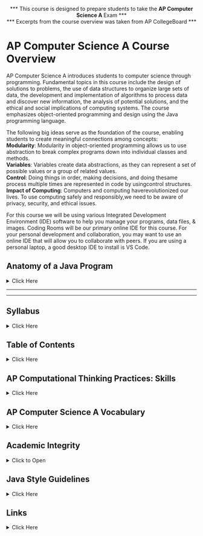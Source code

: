 <p align="center">*** This course is designed to prepare students to take the <b>AP Computer Science A </b>Exam *** </br>
*** Excerpts from the course overview was taken from AP CollegeBoard ***</p> 

# AP Computer Science A Course Overview 

AP Computer Science A introduces students to computer science through programming. Fundamental topics in this course include the design of solutions to problems, the use of data structures to organize large sets of data, the development and implementation of algorithms to process data and discover new information, the analysis of potential solutions, and the ethical and social implications of computing systems. The course emphasizes object-oriented programming and design using the Java programming language.

The following big ideas serve as the foundation of the course, enabling students to create meaningful connections among concepts:</br>
<b>Modularity</b>: Modularity in object-oriented programming allows us to use abstraction to break complex programs down into individual classes and methods.</br>
<b>Variables</b>: Variables create data abstractions, as they can represent a set of possible values or a group of related values.</br>
<b>Control</b>: Doing things in order, making decisions, and doing thesame process multiple times are represented in code by usingcontrol structures.</br>
<b>Impact of Computing</b>: Computers and computing haverevolutionized our lives. To use computing safely and responsibly,we need to be aware of privacy, security, and ethical issues.</br>

For this course we will be using various Integrated Development Environment (IDE) software to help you manage your programs, data files, & images.  Coding Rooms will be our primary online IDE for this course.  For your personal development and collaboration, you may want to use an online IDE that will allow you to collaborate with peers.  If you are using a personal laptop, a good desktop IDE to install is VS Code. 

## Anatomy of a Java Program
<details><summary>Click Here</summary>
 <p>
  In this section, I will provide the basics of a Java program.  This information will be covered in more detail in Unit 5.  
  
  The topics that will be covered are:
  - Comments
  - Reserved Words
  - Modifiers
  - Statements
  - Blocks
  - Classes
  - Methods
  - The main method
  
  **Comments**
  - One-line comments are denoted with two forward slashes. //
  - Block comments are denoted with a forward slash followed by an asterisk and concludes with an asterisk followed by a forward slash.  It looks like this:  /* your comments here */
  - Comments are ignored during the program execution
  - Include a summary at the beginning of the program to explain what the program does, its features, its supporting data structures, and any unique techniques it uses.
  
  **Reserved Words**
  - Words that have a specific purpose for the compiler
  - These reserved words cannot be used for any other purpose in the program (variable, method, class, etc.)
  - Key words are lower case (Java is a case sensitive language)
  - Examples of key words include:
  
  |      |     |     |     |
  | --- | --- | --- | --- |
  | public | void | boolean | private |
  | class | int | continue | protected |
  | static | double | return | package |
  
  
  **Modifiers**
  - Java uses certain reserved words called modifiers that *specify the properties of the data, methods, and classes and how they can be used.
    - Examples include `public`, `static`, `private`, `final`, `abstract`, and `protected`
  - A `public` datum, method, or claqss can be accessed by other programs.
  - A `private` datum or method cannot be accessed by other programs.
  
  **Statements**
  - A statement is an action or a sequence of actions.
  - The print statement `System.out.println("Hello World!");` in the program is a statement to display the string "Hello World!"
  - Every statement in Java ends with a semicolon(;).
    
  **Blocks**
  - A pair of curly braces {} in a program forms a block that groups contents of a program to be executed.
  
  ```java
  public class Main {
     public static void main(String[] args) {
        System.out.println("Hello World!");
      }
  }
  ```
  
  **Classes**
  - The class is the most important construct in Java!
  - A class is a template or bluepring for objects. To program in Java you must understand classes and be able to write and use them.
  - A program is defined by using one or more classes.

  
  **Method**
  - `System.out.println` is a method.
  - Method is a collection of statements that performs a sequence of oeprations to display a message on the console.
  - It is used by invoking a statement with a string argument.  The string argument is enclosed within parentheses.
    - In this case, the argument is "Hellow World!"  YOu can call the same println method with a different argument to print a different message.
  
  **main() Method**
  - The main method provides the control of program flow.  The Java interpreter executes the application by invoking the main method.
  - The main method looks like this:
  
  ```java
  public static void main(String[] args) {
  
     // Statements;
  }
  ```
  
  
  **Programming Style and Documentation in Java**
  - Appropriate comments and comments style:
    - Include a summary at the beginning of the program to explain what the program does, its key features, its supporting data structures, and any unique techniques it uses.
    - Include your name, class, lecture's name, date, and a brief description of your code at the beginning of the program.
  
  
  **Comment Style**
  - A "block" comment is placed between /* and */ marks:
  - Example:
  
  ```java
  /* Activity 2.5.2 Java Methods
     Author: Your Name
     Date:   5/17/2023
     Notes:  Version 1  */
  ```
  - A single-line comment foes from // to the end of the line:
  ```java
     int x = 0; //variable for user quantity
  ```
  - Javadoc Comments are denoted with a forward slash and two asterisks and ends with one asterisk and a forward slash.  Each line will also have an asterisk.
  
  ```java
  /**
   *     Returns total sales from all vendors:
   *     sets <code>totalSales</code> // Can use HTML tags
   *     to 0.
   *
   *     @return total amount of sales from all vendors
   */
  ```
  
  
  **Naming Conventions**
  - Choose meaningful and descriptive names
  - Variables and method names:
    - User lowercase - if the name consists of several words, concatenate all into one, use lowercase for the first letter of the first word, and capitalize the first letter of each subsequent word in the name.
  - For example, the variables `radius` and `area`, and the method `computeArea`.
  - Class names:
    - Capitalize the first letter of each word in the name.
    - For example, the class name `ComputeArea`.
  - Constants:
    - Capitalize all letters in constants, and use underscores to connect words.
    - For example, the constant `PI` and `MAX_VALUE`.
  
  
  **Proper Indentation and Spacing**
  - Indentation
    - Indent two spaces
  - Spacing
    - Use blank line to separate segments of the code.
  
  
  **Block Styles**
  - Use end-of-line style for braces.
  
  
  ```java
  public class Main
  {  //  <-- Next-line style
    public static void main(String[] args)
    {
       System.out.println("Block Styles");
    }
  }
  ```

             
   ```java
  public class Main  {      //  <-- End-of-line style
    public static void main(String[] args) {
       System.out.println("Block Styles");
    }
  }
  ```
  
  Every Java program will begin like this:
  
  ![Main Class and Method in java](https://github.com/AP-CSA-JAVA/CSA_JAVA-Course/assets/12989939/e7f0bd1f-69b7-42da-b824-0ed8f9d0f460)
  
  
  
   </p></details>
   
   
-------------------------------------------------------------------------------------------------------------
-------------------------------------------------------------------------------------------------------------

## Syllabus
<details><summary>Click Here</summary>
 <p>
  
  | Expectations |
  | ----------- |
  | - Be on time and prepared for class. This includes but is not limited to having you log in for your Canvas course, course website, and digital notebook. |
  | - Be on time and prepared for class. This includes, but is not limited to having your notebook, assignments, pen/pencil, and paper. Students should be seated in their desks when the tardy bell rings to avoid confusion. |
  | - Have a good attitude about learning. Be prepared to actively participate in class. Accept feedback with a positive attitude. |
  | -	Students will follow all written and oral directions as well as safety precautions. This is for your own safety as there will be hands-on activities. | 
  | -	Complete all assignments in a timely fashion. |
  | -	Be respectful of others and their property. |
  | -	Take care of the learning environment. Keep your area neat and clean. Always clean your space before you leave for the day. Put materials away in their proper place. |
  
  
  | Policy on Academic Honesty |
  | -------------------------- |
  | Students are allowed to help each other on assignments with general problem-solving strategies, ideas, and algorithms, but all solutions should be your own. In practice, this means that, while students can discuss programs and questions, all lines of code should originate from your own mind. This course uses technology in ways no other course does. If you are unsure about the ethical implications of what you are doing, you should ask. Claiming ignorance is not a reasonable excuse. |
  | If you use other sources for help (websites like stackoverflow, AI tools like ChatGPT, friends, etc.), please cite them in the comments of your code indicating where you got help and whether certain sections of code came from that help.  Please make sure you understand any code that you use from another source. ChatGPT tends to generate compact and complex code, so make sure you read the explanation of the code and ask for simpler code if you don’t understand it. Never copy the text of my assignments into an AI tool to generate a complete solution. You can use AI tools and other sources for idea generation, code debugging, and help with understanding or generating small parts of code to get you started, but you should not have them do all of the work for you. Be in charge of your own learning, and make sure you learn what the assignment is asking you to practice! |
  
  
  | Electronic Devices |
  | ------------------ |
  | Students should be engaged during class, and cell phones and other electronic devices are a distraction that prevent students from fully participating in class. Specifically, students should not be accessing cell phones, smart phones, or any devices during class without permission from the teacher. Phones should be set to silent or turned off in class.  |
  
  
  | Computer Lab Policies |
  | -------------------- |
  | Do not change any of the settings on the computers. |
  | Do not download/ install any programs (including games) to the computer. |
  | Do not access inappropriate content on the internet. |
  | Report any broken equipment immediately to the instructor. |
  
  
  | Academic Support |
  | ---------------- |
  | Peer Tutoring (Monday - Friday/ before and after school) |
  | By appointment only |
  
  
  | Grading | Percentage |
  | ------- | ---------- |
  | Test/ Quizzes | 40% |
  | Projects/ Presentations | 40% |
  | Assignments | 10% |
  | Portfolio/ Final Project | 10% |
  
  
  | Mak-up & Late work policy |
  | ------------------------- |
  | Students are responsible for makeup work when absent. Per district policy, each student will have **one school day** for each day that they are absent. |
  | *To make up a quiz or a test, it is the student’s responsibility to contact the teacher to set an agreed upon date & time.*  Students must contact the teacher within two school days upon their return to make-up the missing quiz or test.  Failure to do so may result in a zero. |
  | Handouts will be placed in a makeup folder with the students name and it is the student’s responsibility to check this folder when absent before consulting the instructor. |
  | Due dates for every assignment are posted in Canvas. Unless otherwise stated, assignments are due on those days. |
  | I recognize that there are issues beyond your control.  In this instance, you may use your allotted two flex-days in a semester.  These days allow you to submit a late assignment (not projects or presentations) up to two school days beyond the due date, without penalty. You can use these days for any assignment and for any reason. You will need to fill out a **google form** and upload the late assignment. |
  | Once you’ve exhausted your flex days, then point deductions will occur for any assignment submitted after the deadline. Each day that an assignment is late the assignment or project will be reduced by 5% up to 59%.  |


## Note-Taking 

Using note-taking in learning 

You’ve got the PowerPoint slides for your lecture, and the information in your textbook. Do you need to take notes as well?

Despite the vast amount of information available in electronic formats, taking notes is an important learning strategy. In addition, the way that you take notes matters, and not all note-taking strategies lead to equal results.  By considering your note-taking strategies carefully, you will be able to create a set of notes that will help retain the most important concepts from lectures and tests, and that will assist you in your exam preparation.

### Two Purposes for Taking Notes

People take notes for two main reasons:
  1.	To keep a record of the information they heard. This is also called the external storage function of note-taking.
  2.	To facilitate learning material they are currently studying.

The availability of information on the internet may reduce the importance of the external storage function of note-taking. When the information is available online, it may seem logical to stop taking notes.  However, by neglecting to take notes, you lose the benefits of note-taking as a learning tool.

### How Note-Taking Supports Learning

Taking notes during class supports your learning in several important ways:
  1.	Taking notes helps you to focus your attention and avoid distractions.
  2.	As you take notes in class, you will be engaging your mind in identifying and organizing the main ideas. Rather than passively listening, you will be doing the work of active learning while in class, making the most of your time.
  3.	Creating good notes means that you will have a record for later review. Reviewing a set of condensed and well-organized notes is more efficient than re-reading longer texts and articles.

Everybody takes notes, or at least everybody claims to. But if you take a close look, many who are claiming to take notes on their laptops are actually surfing the Web, and paper notebooks are filled with doodles interrupted by a couple of random words with an asterisk next to them reminding you that “This is important!” In college and university, these approaches will not work. Your instructors expect you to make connections between class lectures and reading assignments; they expect you to create an opinion about the material presented; they expect you to make connections between the material and life beyond school. Your notes are your road maps for these thoughts. Do you take good notes? Actively listening and note-taking are key strategies to ensure your student success.

Effective note-taking is important because it

  •	supports your listening efforts.
  •	allows you to test your understanding of the material.
  •	helps you remember the material better when you write key ideas down.
  •	gives you a sense of what the instructor thinks is important.
  •	creates your “ultimate study guide.”
  
There are various forms of taking notes, and which one you choose depends on both your personal style and the instructor’s approach to the material. Each can be used in a notebook, index cards, or in a digital form on your laptop. No specific type is good for all students and all situations, so we recommend that you develop your own style, but you should also be ready to modify it to fit the needs of a specific class or instructor. To be effective, all of these methods require you to listen actively and to think; merely jotting down words the instructor is saying will be of little use to you.

### Note-taking methods

**Method	Description	When to Use** 

| Method | Description | When to Use |
| --- | --------- | --- |
| Lists	| A sequential listing of ideas as they are presented. Lists may be short phrases or complete paragraphs describing ideas in more detail.	| This method is what most students use as a fallback if they haven’t learned other methods. This method typically requires a lot of writing, and you may find that you are not keeping up with the professor. It is not easy for students to prioritize ideas in this method. |
| Outlines	| The outline method places most important ideas along the left margin, which are numbered with roman numerals. Supporting ideas to these main concepts are indented and are noted with capital letters. Under each of these ideas, further detail can be added, designated with an Arabic number, a lowercase letter, and so forth.	| A good method to use when material presented by the instructor is well organized. Easy to use when taking notes on your computer. |
| Concept Maps	| When designing a concept map, place a central idea in the centre of the page and then add lines and new circles in the page for new ideas. Use arrows and lines to connect the various ideas.	Great method to show relationships among ideas. | Also good if the instructor tends to hop from one idea to another and back. |
| Cornell Method	| The Cornell method uses a two-column approach. The left column takes up no more than a third of the page and is often referred to as the “cue” or “recall” column. The right column (about two-thirds of the page) is used for taking notes using any of the methods described above or a combination of them. After class or completing the reading, review your notes and write the key ideas and concepts or questions in the left column. You may also include a summary box at the bottom of the page, in which to write a summary of the class or reading in your own words.	| The Cornell method can include any of the methods above and provides a useful format for calling out key concepts, prioritizing ideas, and organizing review work. Most universities recommend using some form of the Cornell method. |

 
#### The List Method

**Example:** The List Method of Note-taking

Topic

Date

Time

Instructor


The learning cycle is an approach to gathering and retaining info that can help students be successful in Col. The cycle consists of 4 steps which should all be app’d. They are preparing, which sets the foundation for learning, absorbing, which exposes us to new knowledge, capturing, which sets the information into our knowledge base and finally reviewing and applying which lets us set the know. into our memory and use it.

Preparing for learning can involve mental preparation, physical prep, and oper. prep. Mental prep includes setting learning goals for self based on what we know the class w/ cover (see syllabus)/ Also it is very important to do any assignments for the class to be able to learn w/ confidence and…. ______________

Physical Prep means having enough rest and eating well. Its hard to study when you are hungry and you won’t listen well in class if you doze off.

Operation Prep means bringing all supplies to class, or having them at  hand when studying… this includes pens, paper, computer, textbook, etc. Also means setting to school on time and getting a good seat (near the front).

Absorbing new knowledge is a combination of listening and reading. These are two of the most important learning skills you can have.

The list method is usually not the best choice because it is focused exclusively on capturing as much of what the instructor says as possible, not on processing the information. Most students who have not learned effective study skills use this method, because it’s easy to think that this is what note-taking is all about. Even if you are skilled in some form of shorthand, you should probably also learn one of the other methods described here, because they are all better at helping you process and remember the material. You may want to take notes in class using the list method, but transcribe your notes to an outline or concept map method after class as a part of your review process. It is always important to review your notes as soon as possible after class and write a summary of the class in your own words.

 
#### The Outline Method

**Example:** The Outline Method of Note-taking

Topic

Date

Time

Instructor



Learning is a cycle made up of 4 steps:
  1.	Preparing: Setting the foundation for learning.
  2.	Absorbing: (Data input) Exposure to new knowledge.
  3.	Capturing: Taking ownership of the knowledge.
  4.	Review & Apply: Putting new knowledge to work.

--------------------------------------------------------------------------------------------

- Preparing
   - Mental Prep. 
       - Do assignments – New knowledge is built on prior knowledge. 
           - assignments from prior classes.
           - Readings! (May not have been assigned in class – see Syllabus!)
       - Review Syllabus 
           - Know what instructor expects to cover
           - Know what assignments you need to do
           - Set your own objective
   - Physical Prep 
       - Get right about of rest. Don’t zzz in class.
       - Eat right. Hard to focus when you are hungry.
       - Arrive on time.
   - Practical Prep (Organizational Prep): 
       - Bring right supplies – (Notebooks, Texts, Pens, etc.)
       - Arrive on time 
           - Get organized and ready to listen
           - Don’t unterupt the focus of others
           - Get a good seat
       - Sit in the front of the class.


The advantage of the outline method is that it allows you to prioritize the material. Key ideas are written to the left of the page, subordinate ideas are then indented, and details of the subordinate ideas can be indented further. To further organize your ideas, you can use the typical outlining numbering scheme (starting with roman numerals for key ideas, moving to capital letters on the first subordinate level, Arabic numbers for the next level, and lowercase letters following.) At first you may have trouble identifying when the instructor moves from one idea to another. This takes practice and experience with each instructor, so don’t give up! In the early stages you should use your syllabus to determine what key ideas the instructor plans to present. Your reading assignments before class can also give you guidance in identifying the key ideas.

If you’re using your laptop computer for taking notes, a basic word processing application (like Microsoft Word or Works) is very effective. Format your document by selecting the outline format from the format bullets menu. Use the increase or decrease indent buttons to navigate the level of importance you want to give each item. The software will take care of the numbering for you!

After class be sure to review your notes and then summarize the class in one or two short paragraphs using your own words. This summary will significantly affect your recall and will help you prepare for the next class.
 
#### The Concept Map Method

**Example:** The Concept Map Method of Note-taking
 
--- INSERT IMAGE HERE ---

This is a very graphic method of note-taking that is especially good at capturing the relationships among ideas. Concept maps harness your visual sense to understand complex material “at a glance.” They also give you the flexibility to move from one idea to another and back easily (so they are helpful if your instructor moves freely through the material).

To develop a concept map, start by using your syllabus to rank the ideas you will listen to by level of detail (from high-level or abstract ideas to detailed facts). Select an overriding idea (high level or abstract) from the instructor’s lecture and place it in a circle in the middle of the page. Then create branches off that circle to record the more detailed information, creating additional limbs as you need them. Arrange the branches with others that interrelate closely. When a new high-level idea is presented, create a new circle with its own branches. Link together circles or concepts that are related. Use arrows and symbols to capture the relationship between the ideas. For example, an arrow may be used to illustrate cause or effect, a double-pointed arrow to illustrate dependence, or a dotted arrow to illustrate impact or effect.

As with all note-taking methods, you should summarize the chart in one or two paragraphs of your own words after class.
 
#### The Cornell Method

**Example:** The Cornell Method of Note-taking

--- INSERT IMAGE HERE ---

The Cornell method was developed in the 1950s by Professor Walter Pauk at Cornell University [1]. It is recommended by many universities because of its usefulness and flexibility. This method is simple to use for capturing notes, is helpful for defining priorities, and is a very helpful study tool.

The Cornell method follows a very specific format that consists of four boxes: a header, two columns, and a footer.

The header is a small box across the top of the page. In it you write identification information like the course name and the date of the class. Underneath the header are two columns: a narrow one on the left (no more than one-third of the page) and a wide one on the right. The wide column, called the “notes” column, takes up most of the page and is used to capture your notes using any of the methods outlined earlier. The left column, known as the “cue” or “recall” column, is used to jot down main ideas, keywords, questions, clarifications, and other notes. It should be used both during the class and when reviewing your notes after class. Finally, use the box in the footer to write a summary of the class in your own words. This will help you make sense of your notes in the future and is a valuable tool to aid with recall and studying.

**Using Index Cards for the Cornell Method**

Some students like to use index cards to take notes. They actually lend themselves quite well to the Cornell method. Use the “back” or lined side of the card to write your notes in class. Use one card per key concept. The “front” unlined side of the card replaces the left hand “cue” column. Use it after class to write keywords, comments, or questions. When you study, the cards become flash cards with questions on one side and answers on the other. Write a summary of the class on a separate card and place it on the top of the deck as an introduction to what was covered in the class.
“I used to tape my lecture classes so I could fill in my sketchy notes afterwards. Now that I’m using the Cornell system, my notes are complete and organized in much less time. And my regular five-minute reviews make learning almost painless. No more taping and listening twice.”

— A student at Southern Methodist University

You will have noticed that all methods end with the same step: reviewing your notes as soon as possible after class. Any review of your notes is helpful (reading them, copying them into your computer, or even recasting them using another note-taking method). But THINK! Make your review of notes a thoughtful activity, not a mindless process. When you review your notes, think about questions you still have and determine how you will get the answers. (From the next class? Studying with a friend? Looking up material in your text or on the net?) Examine how the material applies to the course; make connections with notes from other class sessions, with material in your text, and with concepts covered in class discussions. Finally, it’s fun to think about how the material in your notes applies to real life. Consider this both at the very strategic level (as in “What does this material mean to me in relation to what I want to do with my life?”) as well as at a very mundane level (as in, “Is there anything cool here I can work into a conversation with my friends?”).

#### Instructor Handouts

Some instructors hand out or post their notes or their PowerPoint slides from their lectures. These handouts should never be considered a substitute for taking notes in class. They are a very useful complement and will help you confirm the accuracy of your notes, but they do not involve you in the process of learning as well as your own notes do. After class, review your notes with highlighter in hand and mark keywords and ideas in your notes. This will help you write a summary of the class in your own words.

### General Tips on Note-Taking

Regardless of what note-taking method you choose, there are some note-taking habits you should get into for all circumstances and all courses:

1.	**Be prepared:** Make sure you have the tools you need to do the job. If you are using a notebook, be sure you have it with you and that you have enough paper. Also be sure to have your pen (as well as a spare) and perhaps a pen with different-coloured ink to use for emphasis. If you are taking notes on your laptop, make sure the battery is charged! Select the application that lends itself best to your style of note-taking. Microsoft Word works very well for outline notes, but you might find taking notes in Excel to work best if you are working within the Cornell method. (It’s easier to align your thoughts in the cue or recall column to your notes in the right column. Just be sure you keep one idea per row!)

2.	**Write on only one side of the paper:** This will allow you to integrate your reading notes with your class notes.

3.	**Label, number, and date all notes at the top of each page:** This will help you keep organized.

4.	**When using a laptop, position it such that you can see the instructor and white board right over your screen:** This will keep the instructor in your field of vision even if you have to glance at your screen or keyboard from time to time. Make sure your focus remains with the instructor and not on your laptop. A word of caution about laptops for note-taking: use them if you are very adept at keyboarding, but remember that not all note-taking methods work well on laptops because they do not easily allow you to draw diagrams and use special notations (scientific and math formulas, for example).
5.	**Don’t try to capture everything that is said:** Listen for the big ideas and write them down. Make sure you can recognize the instructor’s emphasis cues and write down all ideas and keywords the instructor emphasizes. Listen for clues like “the four causes were…” or “to sum up.…”

6.	**Copy anything the instructor writes on the board:** It’s likely to be important.

7.	**Leave space between ideas:** This allows you to add additional notes later (e.g. notes on the answer to a question you or one of your classmates asked).

8.	**Use signals and abbreviations:** The ones you use are up to you, but be consistent so you will know exactly what you mean by “att.” when you review your notes. You may find it useful to keep a key to your abbreviations in all your notebooks.

9.	**Use some method for identifying your own thoughts and questions to keep them separate from what the instructor or textbook author is saying:** Some students use different colour ink; others box or underline their own thoughts. Do whatever works for you.

10.	**Create a symbol to use when you fall behind or get lost in your note-taking:** Jot down the symbol, leave some space, and focus on what the instructor is covering now. Later you can ask a classmate or the professor to help you fill in what you missed, or you can find it in your textbook.

11.	**Review your notes as soon after class as possible (the same day is best):** This is the secret to making your notes work! Use the recall column to call out the key ideas and organize facts. Fill in any gaps in your notes and clean up or redraw hastily drawn diagrams.

12.	**Write a summary of the main ideas of the class in your own words:** This process is a great aid to recall. Be sure to include any conclusions from the lecture or discussion.

13.	**Use notes when preparing for a test or doing an assignment:** Your notes usually have a summary of the most important points and are useful for making sure you incorporate important concepts in your assignments and for focusing on the main concepts when studying for tests and exams.


**Exercise:** Journal Entry

Choose one of your classes where you normally take notes. Make a conscious effort to use the Cornell method with either the outline or concept map method for taking your notes. Follow as many steps listed previously as possible. Now compare these notes with those you took in the previous class. Are your new notes more useful? What did you like about taking notes this way? What are some of the things you need to work on improving? (Remember this will get much easier with more practice.) Write your thoughts down.

**What If You Miss Class?**
Clearly the best way to learn class material is to be at the class and to take your own notes. In university, regular attendance is expected. But life happens. On occasion, you may have to miss a class or lecture. When this happens, here are some strategies you can use to make up for it:
- Check with the instructor to see if there is another section of the class you can attend. Never ask the instructor “Did I miss anything important?” (Think about what that’s saying and you’ll see it’s rather insulting.)
- If the instructor posts his or her lectures as a podcast, listen to the lecture online and take notes. If the instructor uses PowerPoint slides, request a copy (or download them if posted) and review them carefully, jotting down your own notes and questions. Review your notes with a classmate who did attend.
- You may want to borrow class notes from a classmate. If you do, don’t just copy them and insert them in your notebook. They will not be very helpful. When you borrow notes from a classmate, you should photocopy them and then review them carefully and mark your copy with your own notes and questions. Use your textbook to try to fill in the gaps. Finally, schedule a study session with the person who gave you the notes to review the material and confirm your understanding.
- If none of these options is available for you, use the course syllabus to determine what was covered in the class, then write a short paper (two pages or so) on the material using the class readings and reliable online sources. See your instructor during office hours to review your key findings and to answer any questions you still may have.

#### Group Notes: A Collaborative Approach

Groups within a class can take notes together using file-sharing software on the Cloud such as Google Docs. The individuals in the group can add to the document in real time as different individuals are adding themselves. This creates a collaborative document that all can use, download, (or adapt). This won’t work for all situations but can be very useful especially in a fast-moving classroom.

#### Keeping Your Notes

Class is over, and you have a beautiful set of notes in your spiral notebook or saved in your laptop. You have written the summary of the class in your own words. Now what?
Start by organizing your notes. We recommend you use a three-ring binder for each of your subjects. Print your notes if you used a computer. If you used note cards, insert them in plastic photo holders for binders. Group all notes from a class or unit together in a section; this includes class notes, reading notes, and instructor handouts. You might also want to copy the instructor’s syllabus for the unit on the first page of the section.

Next, spend some time linking the information across the various notes. Use the recall column in your notes to link to related information in other notes (e.g. “See class notes date/page”).
If you have had a quiz or test on the unit, add it to your binder, too, but be sure to write out the correct answer for any item you missed. Link those corrections to your notes, too.
Use this opportunity to write “notes on your notes.” Review your summary to see if it still is valid in light of your notes on the reading and any handouts you may have added to your notes package.
You don’t need to become a pack rat with your notes. It is fairly safe to toss them after the end of a course except in the following cases:

1.	If the course you took is a prerequisite for another course, or when the course is part of a standard progression of courses that build upon each other (this is very common in math and science courses), you should keep them as a reference and review for the follow-up course.
2.	If the course may pertain to your future major, keep your notes. You may not realize it now that they may have future value when you study similar topics or even the same topics in more depth.
3.	If you are very interested in the course subject and would like to get into the material through a more advanced course, independent study, or even research, keep your notes as a prep tool for further work.


**Key Takeaways:**
- Good note-taking is a key strategy for academic success.
- Choose among effective note-taking styles for what works best for you and modify it to meet the needs of a specific class or instructor.
- List notes are generally less effective and not prioritized.
- Outlines work well for taking notes on a laptop when the instructor is well organized.
- Concept map notes are good for showing the relationships among ideas.
- The Cornell method is effective for calling out key concepts and organizing notes for review.
- Instructor handouts and PowerPoint presentations help with—but do not replace the need for—personal note-taking.
- If you miss a class, explore your options for replacing your missing notes.
- Keep your notes organized in a way that makes it easy to study for tests and other uses in the future.

Exercise: Note-taking
1.	Name two advantages of the Cornell system over the list method of note-taking.
2.	Describe the benefits of—and potential problems with—taking class notes on a laptop.
3.	List at least three ways to make up for missing notes because you miss a class.
________________________________________
Text Attributions
- This chapter was adapted from “Got Notes?” in University Success by N. Mahoney, B. Klassen, and M. D’Eon. Adapted by Mary Shier. CC BY-NC-SA.
- The first two paragraphs and text under the “Two Purposes for Taking Notes” heading are from “Take Notes from Lectures – That You’ll Actually Use” in University 101: Study, Strategize and Succeed by Kwantlen Polytechnic University. CC BY-SA.

Video Attributions
- “How to Take Great Notes” by watchwellclass. Standard YouTube Licence.
________________________________________
1.	Pauk, W. & Owens, R.J.Q. (2013). How to Study in College. Boston, MA: Wadsworth, Cengage Learning. ↵




 </p></details>
 


## Table of Contents 
<details><summary>Click Here</summary>
 <p>

The course content is organized into ten commonly taught units:</br>
</br>
| Chapter 1: Java Code Fundamentals | Chapter 2: Iteration and Classes | Chapter 3: Arrays | Chapter 4: Inheritance and Recursion |
| :---: | :---: |:---: | :---: |
| **Unit 1 - Primitive Types** | **Unit 4 - Iteration** | **Unit 6 - Arrays** | **Unit 9 - Inheritance** |
| [Why Programming? Why Java?](https://ap-csa-java.github.io/CSA_JAVA-Course/Chapter_1/Unit1.html#why-programming-why-java) | While Loops | Array Creation and Access | Creating Superclasses and Subclasses |
| [Variables and Data Types](https://ap-csa-java.github.io/CSA_JAVA-Course/Chapter_1/Unit1.html#variables-and-data-types) | For Loops | Traversing Arrays | Writing constructors for Subclasses |
| [Expressions and Assignment Statements](hhttps://ap-csa-java.github.io/CSA_JAVA-Course/Chapter_1/Unit1.html#expressions-and-assignment-statements) | Developing Algorithms Using Strings | Enhanced Loops for Arrays | Overriding Methods |
| [Compound Assignment Operators](https://ap-csa-java.github.io/CSA_JAVA-Course/Chapter_1/Unit1.html#compound-assignment-operators) | Nested Iterations | Developing Algorithms Using Arrays | Super Keyword |
| [Casting and Range Variables](https://ap-csa-java.github.io/CSA_JAVA-Course/Chapter_1/Unit1.html#casting-and-range-of-variables) | Informal Code Analysis | Project: Memory Game | Creating References Using Inheritance Hierachies |
| [Project: Numbers Riddle](https://ap-csa-java.github.io/CSA_JAVA-Course/Chapter_1/Unit1.html#numbers-riddle-project) | Project: Consumer Review Lab |  | Polymorphism |
|  |  |  | Object Superclass |
|  |  |  | Project: Celebrity Lab |
| **Unit 2 - Using Objects** | **Unit 5 - Writing Classes** | **Unit 7 - ArrayList** |  |
| Objects: Instances of Classes  | Anatomy of a Class | Introduction to ArrayList |  |
| Creating and Storing Objects | Constructors | ArrayList Methods |  |
| Calling a Void Method | Documentation with Commands | Traversing ArrayLists |  |
| Calling a Void Method with Parameters | Accessor Methods | Developing Algorithms Using ArrayLists |  |
| Calling a Non-Void Method | Mutator Methods | Searching |  |
| String Objects: Concatenation, Literals, and More | Writing Methods | Sorting |  |
| String Methods | Static Variables and Methods | Project: Data Lab |  |
| Wrapper Classes: Integer and Doubles | Scope and Access |  |  |
| Using a Math Class | `this` Keyword |  |  |
| Project: Mad Libs | Ethical and social Implications of Computing |  |  |
|  | Project: Game of Nim |  |  |
|  | Project - Sell my Pet Food |  |  |
| **Unit 3 - Boolean Expressions and if Statements** |  | **Unit 8 - 2D Arrays** | **Unit 10 - Recursion** |
| Boolean Expression |  | 2D Arrays | Recursion |
| If Statements and Control Flow |  | Traversing 2D Arrays | Recursive Searching and Sorting |
| if/ else Statements |  | Project: Stenography Lab | Project: TBD |
| else if Statements |  | **Problem:** Data Lab | **Problem:** Almost Anything! |
| Compound Boolean Expressions |  |  |
| Equivalent Boolean Expressions |  |  |
| Comparing Objects |  |  |
| Project: Choose Your Path |  |  |
| **Problem:** Escape Room |  |  |

 </p></details>
 
## AP Computational Thinking Practices: Skills

<details><summary>Click Here</summary>
 <p>


| Practice 1: Program Design and Algorithm Development |
| ---------------------------------------------------- |
| **1.A** Determin an appropriate program design to solve a problem or accomplish a task (not assessed) |
| **1.B** Determine code that would be used to complete code segments |
| **1.C** Determine colde that would be used to interact with completed program code |


| Practice 2: Code Logic |
| ---------------------------------------------------- |
| **2.A** Apply the meaning of specific operators |
| **2.B** Determine the result or ouput based on statement execution order in a code segment without method calls (other than output) |
| **2.C** Determin the result or output based on the statement execution order in a code segment containing method calls |
| **2.D** Determine the number of times a code segment will execute |


| Practice 3: Code Implementation |
| ---------------------------------------------------- |
| **3.A** Write program code to create objects of a class and call methods |
| **3.B** Write program code to design a new type by creating a class |
| **3.C** Write program code to satisfy method specifications using expressions, conditional statements, and iterative statements |
| **3.D** Write program code to create, traverse, and manipulate elements in 1D or ArrayList objects |
| **3.E** Write program code to create, traverse and manipulate elements in 2D array objects |

| Practice 4: Code Testing |
| ---------------------------------------------------- |
| **4.A** Use test-cases to find errors or validate results |
| **4.B** Identify errors in program code |
| **4.C** Determine if two or more code segments yield equivalent results |


| Practice 5:  Documentation |
| ---------------------------------------------------- |
| **5.A** Describe the behavior of a given segment of program code |
| **5.B** Explain why a code segment will not compile or work as intended |
| **5.C** Explain how the result of program code changes, given a change to the initial code |
| **5.D** Describe the initial conditions that must be met for a program segment to work as intended or described |

| Units | Exam Weighting |
| ----- | -------------- |
| Unit 1: Primitive Types | 2.5 - 5% |
| Unit 2: Using Objects | 5 - 7.5% |
| Unit 3: Boolean Expressions and if Statements | 15 -17.5% |
| Unit 4: Iteration | 17.5 - 22% |
| Unit 5: Writing Classes | 5 - 7.5% |
| Unit 6: Array | 10 - 15% |
| Unit 7: ArrayList | 2.5 - 7.5% |
| Unit 8: 2D Array | 7.5 - 10% |
| Unit 9: Inheritance | 5 - 10% |
| Unit 10: Recursion | 5 - 7.5% |
  
  
 </p></details>

## AP Computer Science A Vocabulary

<details><summary>Click Here</summary>
 <p></br>
 
 **Below is a comprehensive list of vocabulary words every AP Computer Science A student should be familiar with.**
 
 *Did I miss a word? Please let me know...*

| Term  | Definition |
| :---: | :--- |
| !	| A logical operator that reverses the state of a boolean value |
| &&	| A logical operator that evaluates to true only if both sides are true| 
| ==	| An operator to compare two pieces of primitive data or two addresses| 
| ![2bars](https://user-images.githubusercontent.com/12989939/164557376-cd1f0068-ad3d-4115-81e9-75726b8c64e9.PNG)	| A logical operator that evaluates to true if either side is true | 
|abstract	 | A class that is never meant to be instantiated except through a concrete subclass | 
|accessor	 | A method that returns the value of a private instance variable (aka getter) | 
|add	 | The method for putting a new item in a list | 
|addresses	 | The location in memory at which an object is stored | 
|Aggregation	 | Has - A Object relation | 
|algorithm	 | A step by step process for solving a problem | 
|AND	 | Only true if both inputs are true
| arithmetic operators	 | +, -, *, /, % | 
 | array	 | A collection of pieces of data stored as indexed items under one name | 
 | ArrayIndexOutOfBoundsException	 | An error that happens when you refer to an element number larger than your array | 
 | ArrayList	 | A template class for keeping track of collections of data with a changing size | 
 | assembler	 | The part of the IDE that turns your code into assembly code | 
 | assembly language	 | The instruction set used by the CPU (aka machine code) | 
 | assign	 | Set a variable to a value | 
 | attribute	 | A variable property of an object (aka field) | 
 | autoboxing	 | A feature of Java that converts primitive types to their class counterpart | 
 | base 2 logarithm	 | A mathematical operation that returns what power of 2 a number is | 
 | base case	 | A condition that triggers a recursive process to end | 
 | base class	 | A class that another class inherits from (aka superclass) | 
 | behavior	 | An ability of an object (aka method) | 
 | Binary Search	 | A search technique on ordered data that cuts the list in half on each check | 
 | bit	 | A binary digit | 
 | block	 | A piece of code that is separated from the code around it | 
 | body	 | The code inside of a method | 
 | boolean	 | A type of variable or operation that evaluates to true or false | 
 | braces	 | Symbols that define the start and end of a block of code | 
 | break	 | A statement to jump outside of a loop or conditional branch | 
 | bugs	 | Problems that prevent code from working properly | 
 | byte	 | Eight bits | 
 | bytecode	 | The Java code that is ready to be processed by an interpreter | 
 | capacity	 | The amount of space allocated for a List | 
 | case	 | Identifies a code choice of a switch statement | 
 | cast	 | Forcing an expression of one data type to fit into a variable with a different type | 
 | catch	 | A keyword used to collect and handle specific types of exceptions | 
 | change	 | Setting a part of the condition to a different value so the code doesn't loop infinitely | 
 | char	 | A data type for holding a single letter, digit or symbol | 
 | class	 | Code that defines the attributes and behaviors of an object | 
 | class  | definition	All of the method headers and instance variables that make up a class | 
 | class  | declaration	The header line of a class | 
 | class  | variable	A variable that is shared among all instances of a class (aka static field) | 
 | client	 | A class that uses another class | 
 | column	 | A vertical organization of items in a 2D array, the second set of brackets | 
 | comments	 | A written description of what code does for human readers | 
 | Comparable	 | An interface requiring compareTo that allows built-in sort and searches to be used on a class | 
 | comparator	 | A class implementing compare that creates a tool for sorting and searching | 
 | compare	 | A tool that is used to check the order between two objects passed as parameters | 
 | compareTo	 | A method that is used to check the order between an object and a single parameter | 
 | comparisons	 | When an expression or constant is checked for a relationship with another | 
 | compatible	 | Data types that contain similar enough values that they can be cast to each other | 
 | compiler	 | The part of an IDE used to change turn code into software | 
 | compound	 | A complex line of code with made of multiple expressions | 
 | compound assignment operator  | 	+=, -=, *=, /=, %= | 
 | concatenation	 | An operation that creates a new string out of other strings by sticking them together | 
 | concrete	 | A class that can be instantiated, a non abstract class | 
 | condition	 | A statement that can be evaluated to determine if a piece of code will be run | 
 | conditional	 | A statement that is dependent on an expression that evaluates to true or false | 
 | console application	 | A piece of software that runs without a GUI | 
 | conspicuous | 	Variable names that clearly describe the value they represent | 
 | constant	 | A variable that cannot change once its initial value is assigned | 
 | constructor	 | A piece of code that is run when an object is instantiated/created | 
 | contents	 | What is inside of a data set or element | 
 | convention	 | An agreed upon way of coding that is not required by the computer | 
 | convert	 | Changing values of one type into another | 
 | copy constructor	 | A special constructor that takes a parameter of the same type as the class being created | 
 | CPU	 | The "brain" of your computer | 
 | data type | The kind of information that can be held in a variable | 
 | debugger	 | The part of an IDE that helps you find errors in your code | 
 | declaration	 | The line where a class, method or variable is first created | 
 | decrement	 | Decreasing a value by 1 | 
 | default constructor	 | A constructor provided by the compiler when no constructor is coded | 
 | DeMorgan's Laws	 | Rules that describe how logical operations relate and transform into each other | 
 | derived class	 | A class that inherits from another class (aka subclass) | 
 | digital	 | Using whole numbers | 
 | direct manipulation interface	 | An interface that allows the user to interact with program constructs manually | 
 | do-while	 | A type of loop with the condition at the end that always executes at least once | 
 | document	 | To create help files and comments to make notes for future users and editors | 
 | dot notation	 | A way of referencing a method or variable that is part of a class | 
 | double	| The most common data type for decimal numbers | 
 | editor	 | The part of an IDE used to type code | 
 | element	 | A individual item in an array or list | 
 | empty string	 | A string variable that has memory allocated but no text ("") | 
 | encapsulation	 | The practice of using setters and getters to control access to private variables | 
 | equals	 | A method that compares objects to see if they are the same | 
 | equation	 | A mathematical statement that two expressions have the same value | 
 | evaluate	 | Determine the current value of an expression | 
 | exception	 | An problem that occurs while a program is running that causes it to crash | 
 | exception handling	 | Code intended to catch runtime errors and handle them to prevent a crash | 
 | executable	 | A file ready to be run as a program by an operating system | 
 | expression	 | A piece of code that will be evaluated when it is run | 
 | extends	 | A keyword that is used to cause a class to inherit from another class | 
 | false	 | The opposite of true | 
 | field	 | A variable created and stored at the object level (aka instance variable) | 
 | final	 | A keyword used for creating a constant | 
 | finally	 | A keyword that attempts to run code after an exception has happened | 
 | flowchart	 | A graphic showing the paths that execution of a program may follow | 
 | for	 | A type of loop with the initialization, condtion and chage built into the header. A fixed number of times loop. | 
 | for-each loop	 | A special code block for traversing an array or list | 
 | formatting	 | Making numbers appear in as text in a particular way | 
 | gate	 | A component that does simple binary calculations | 
 | generic type	 | A superclass type shared by multiple subclass types | 
 | getter	 | A method that returns the value of a private instance variable (aka accessor) | 
 | GUI	 | The graphical user interface for interacting with a user | 
 | hardware	 | Physical component of a device | 
 | HAS-A	 | A relationship between classes where one class is used by another | 
 | hierarchy	 | A system for organizing in which each item is a superclass and/or subclass of another item | 
 | high level language	 | A language like Java that is converted to machine code before it is executated | 
 | IDE	 | An integrated development environment that contains the tools you need to write a program | 
 | if-else	 | The keywords used for conditional branching | 
 | immutable	 | A value that cannot be changed once created | 
 | implementation	 | The final code used to solve a programming problem | 
 | implements	 | A keyword that indicates a class will perform the job of an interface | 
 | implicit	 | Something that is assumed to be the case if not stated otherwise | 
 | import	 | A keyword that allows you to use code from another package in your code | 
 | increment	 | To increase a value by a set amount | 
 | indentation	 | Shifting code to the right to indicated that it is inside a block | 
 | index	 | The number that represents each letter or element in a String, array or a List | 
 | IndexOutOfBoundsException	 | An error that happens when code accesses an element in an array that doesn't exist | 
 | infinite loop	 | A piece of code that repeats itself forever | 
 | information hiding	 | The practice of making instance variables private to protect the internals operations of the code | 
 | inheritance	 | When a subclass gets code and variables originally created in the parent class | 
 | initialize	 | Allocate the memory for an array and set up beginning values | 
 | Insertion Sort	 | A sort with O(n^2) speed that finds the correct position of each element swapping as needed | 
 | instance	 | An object based on a class that exists when a program is running | 
 | instance variable	 | A variable stored at the class level (aka field) | 
 | instantiate	 | Creating and setting up and actual instance of a class to link to its variable, uses "new" keyword | 
 | int	 | The most common data type for non decimal numbers | 
 | integer division	 | The answer for why 7/2 is 3 and not 3.5 | 
 | interface	 | A programming construct that provides headers of required methods, but no code or variables | 
 | interpret	 | Preparing a Java application to be run for a specific operating system | 
 | invoke	 | A word meaning to call a method and run its code | 
 | IS-A	 | A subclass/superclass relationship between classes | 
 | iteration	 | One of many times executing the same piece of code | 
 | iterative statements	 | Sections of code that repeat in a predictable order | 
 | JavaDoc	 | A tool that creates documentation for code using comments with special syntax and keywords | 
 | JDK	 | The Java Development Kit needed for writing Java code | 
 | key	 | A piece of data in an object used to sort on | 
 | length	 | The number of items in an array | 
 | length() method	 | Used to find the number of characters in a string | 
 | literal strings	 | Text that is written in code between quotation marks | 
 | local variable	 | A variable created inside a method or other block of code | 
 | logic error	 | A coding mistake that causes code to act differently than planned | 
 | logical operators	 | Operators that combine or compare boolean expressions (eg. &&, ||, !) | 
 | loop invariant	 | A relationship between variables that is checked to determine whether to loop again | 
 | loops	A | ny piece of code that repeats when it reaches the end | 
 | machine code	 | A CPU specific binary language (aka assembly code) | 
 | Mergesort	 | A sort with O(n log n) speed that breaks the data set in half calling itself recursively | 
 | method	 | Code that defines an ability or behavior of an object | 
 | minimized	 | Code that takes the least space possible | 
 | modifier	 | A method used to change the value of a private variable (aka setter, mutator) | 
 | modulus	(%) | An operator for finding the remainder from integer division | 
 | motherboard	 | Computer component all other parts connect to | 
 | mutator	 | A method used to change the value of a private variable (aka setter, modifer) | 
 | nested	 | Code that is inside another block of code | 
 | nested loop	 | A piece of repeating code inside another piece of repeating code | 
 | new operator	 | A keyword used when calling the constructor for an object being instantiated | 
 | newline	 | A character that tells the console to move the cursor to the next line | 
 | no-args constructor	 | An empty constructor, one that takes no parameters | 
 | NOT | Reverses value of the input | 
 | null	 | A keyword meaning "has no value" | 
 | O notation	 | A way of showing the relative theoretical speed of a search or sort algorithm | 
 | object	 | An instance of a class that exists when a program is running | 
 | object model	 | A planning tool used to design a class before coding it | 
 | object oriented programming	 | A programming philosophy in which code is written to represent real world things or ideas | 
 | OR	 | True if any input is true | 
 | order of operators	 | The rules that determine how the computer chooses which operations are evaluated first | 
 | overloaded	 | When a method is written in different ways with two or more possible parameter sets | 
 | package	 | A collection of java classes | 
 | parameter	 | A variable whose value or reference is passed into a method | 
 | parse	 | Move through a string one letter or word at a time | 
 | partitioning	 | The process of breaking a set into two or more pieces | 
 | pass by reference	 | When a parameter is sent as a memory location | 
 | pass by value	 | When a parameter is sent as data | 
 | pattern recognition	 | The ability to recognize a form of organization in a data set | 
 | peripheral	 | Computer part not inside the chassis | 
 | pivot	 | A value in a set used to split the set into two parts on which the data will be sorted | 
 | polymorphism	 | The concept that a single named behavior can be performed differently by various subclasses | 
 | primitive type | One of the built-in non-object data types that is stored by value | 
 | printf	 | A special method for Strings that includes formatting characters in the string literal | 
 | private	 | A keyword that makes a variable or method accessible from only inside the class | 
 | procedural language	 | A language where programs are expected to operate in a predictable order | 
 | pseudocode	 | A way of designing a program using written descriptions of what the code will be | 
 | public	| A keyword that makes a variable or method accessible from outside the class | 
 | Quicksort	 | A sort with O(n log n) speed that splits the data using a randomly chosen pivot | 
 | RAM	 | Computer component that stores currently in-use data | 
 | readability	 | A measure of how easily something is understood by others | 
 | recursive	 | A piece of code that uses itself to solve the problem | 
 | redundancy	 | Allows a something to be understood even if some of it is missing or wrong | 
 | reference	 | An address that holds the memory location of the variable's data | 
 | regular expression	 | A predefined set of codes for limiting parse and search type String operations | 
 | relational operators	 | Operators that compare two expressions (eg. <>, !=, ==) | 
 | remove	 | A method for taking an item out of a list and filling any gap | 
 | reserved word	 | Special words used by the Java language that cannot be used for naming | 
 | return	 | A statement that causes a method to end and may send back a value to the calling code | 
 | return type	 | The kind of data that will be sent back by a method | 
 | row	 | A horizontal section of a 2D array, the first set of square brackets | 
 | scope	 | The part of code in which a variable exists or is accessible | 
 | search	 | Finding a particular item in a list, array or other collection | 
 | Selection Sort	 | A sort with O(n^2) speed that checks each element against every other element | 
 | Sequential Search	 | A search that checks each element from beginning to end | 
 | set	 | A method for changing the value of an item in a list | 
 | setter	 | A method that is used to change the value of a private variable (aka modifier) | 
 | short-circuit evaluation	 | A chain of relational or conditional expressions that stops evaluating as soon as the result is known | 
 | signature	 | The header line of a method that defines its return type, name and parameter list | 
 | size	 | The number of items in an ArrayList | 
 | software engineering | Planning, designing, building and testing computer programs | 
 | sorting	 | Putting a collection of data in order | 
 | source code	 | The original code created by the programmer | 
 | square brackets	 | Used to create arrays and refer to a specific element | 
 | stack	T | he part of the computer that keeps track currently running layers of code | 
 | statement	 | A complete and syntactically correct line of code | 
 | static field	 | A variable that is shared among all instances of a class (aka class variable) | 
 | static method	 | A method that uses no (non-static) instance variables and can be called without an instance of the class | 
 | String	 | A built-in class for holding words, sentences, parahraphes, etc. | 
 | style	 | The conventions agreed upon by programmers for how to write code to be understood by others | 
 | subclass	 | A class that inherits from another class | 
 | subinterface	 | An interface that inherits from another interface | 
 | subscript	 | A way of writing an index to an array in pseudocode | 
 | substring	 | There are 2 ways to use the substring method. The first returns a substring of the original string. The second method returns a new string from a specified index and extends to a defined end or up to `endIndex - 1`. | 
 | super	 | A keyword that is used to access methods and fields from a base class | 
 | superclass	 | A class that another class inherits from (aka base class) | 
 | superinterface	 | An interface that another interface inherits from | 
 | switch	 | A keyword that chooses what code to run based on a single value | 
 | symbolic	 | A name that represents another value | 
 | syntax	 | The rules for how code must be entered to compile and work | 
 | syntax error	 | A coding mistake that prevents code from compiling | 
 | testing	 | Checking the condition on a piece of code | 
 | this	 | A keyword that refers to the current instance of the class | 
 | transistor	 | A tiny on-off switch | 
 | transmission	 | Moving something from one place to another | 
 | traversal	 | The process of interacting with each element in an array or list in order | 
 | true	 | The opposite of false | 
 | try	 | A keyword that begins a block code that could cause an exception | 
 | Two-Dimensional Array	 | An array of arrays | 
 | uninitialized string	 | A string variable that is named but has nowhere to store its data | 
 | value	 | Data represented by a variable or expression | 
 | variable	 | A named value in a program that can contain a specific type of data | 
 | visual prototyping and design tools	 | Tools that allow an engineer to plan their software through drawings and flow models | 
 | while	 | A type of loop that runs as long as its condition is true | 
 | whitespace	 | Any space, tab or new line charcter in the code | 
 | wrapper class	 | A class designed to add behaviors to a primitive type | 

</p></details>

## Academic Integrity
<details><summary>Click to Open</summary>
<p>
This is a reminder that each student is responsible for their own work.  Assignments that are designated as team/ group assignments must have each students name within the block header.  Other assignments students may collaborate with another student, but each student must submit their own work and the assignment cannot be a facsimile of their peers work.  Submitted assignments that has another student's name on it and not your name will be considered as cheating and subject to the schools policy regarding plagiarism/ cheating.  Furthermore, assignments that have been deemed as plagirised will receive a '0' on the assignment.
 
If you have any questions, please contact me.
 </p>
 </details>

## Java Style Guidelines
<details><summary>Click Here</summary>
 <p></br>
 Please review the Java Style Guidelines
 
**Java Style Guidelines**

Here are guidelines for writing Java programs in this course.
#### Spaces

Put spaces on both sides of arithmetic operators.
```java
// Incorrect
a=(b*4+7.5/c);

// Correct
a = (b * 4 + 7.5 / c);
```
The keywords if, else, for, do, and while are always followed by a space. Put a space between a closing parenthesis and an opening brace. When a closing brace is on the same line as an else, follow it with a space.

```java
// Incorrect
if(a < b){
    for(int i = 0; i < 10; i++){
       j += i * a;
    }
}else{
    j = b * 9;
}
// Correct
if (a < b) {
    for (int i = 0; i < 10; i++) {
       j += i * a;
    }
} else {
    j = b * 9;
}
```
Do not put spaces after an opening parenthesis or before a closing parenthesis:

```java
// Incorrect
for ( int i = 0; i < 5; i++ ) {
    sum = ( sum + i ) * Math.sqrt( 2 );
}
// Correct
for (int i = 0; i < 5; i++) {
    sum = (sum + i) * Math.sqrt(2);
}
```
#### Braces and Indenting
There are several ways of placing braces in your Java source code. One thing they all have in common: closing braces are always the first non-whitespace character on a line. They are never placed at the end of a line:

```java
// Incorrect
if (a < b) {
    result = 22; }
else
    result = 99; }
```
Any of these are correct; the book we are currently using uses the third style:

```java
// Correct
if (a < b) {
    result = 22;
} else {
    result = 99;
}
// Correct
if (a < b)
{
    result = 22;
}
else
{
    result = 99;
}
// Correct
if (a < b) {
    result = 22;
}
else {
    result = 99;
}
```

Always enclose the body of an if clause, else clause, or loop in braces, even when there is only one statement in the body:

```java
// Incorrect
if (a < b)
    result = 22;
else
    result = 99;

for (int i = 0; i < 7; i++)
    result += i * i;
// Correct
if (a < b) {
    result = 22;
} else {
    result = 99;
}

for (int i = 0; i < 7; i++) {
    result += i * i;
}
```

You may indent either two or four spaces, and you may use the TAB character instead of spaces. You have to be correct and consistent in your indenting and placement of braces. Note how the if-else-if chain is aligned in the correct example:

```java
//Incorrect
if (a < b) {
    if (c >= d) {
      result = 2;
  } else if (e == f) 
{
        result = 99;
    }
  }
//Correct
if (a < b) {
    if (c >= d) {
        result = 2;
    } else if (e == f) {
        result = 99;
    }
}
```

#### Names and Declarations

Variable names begin with lower case letters. If you have a multi-word variable name, prefer camelCase to snake_case. If you have a final (constant), use all upper case for its name, and, if it is a multi-word name, use SNAKE_CASE. Names of Java classes begin with a upper case letter:

```java
// Incorrect
class example {
    int Counter;
    double unitprice;
    final double salestaxrate = 0.075;
    // ...
}
// Correct
class Example {
    int counter;
    double unit_price; // acceptable
    double unitPrice;  // preferred
    final double SALES_TAX_RATE = 0.075;
    // ..
}
````

Put only one declaration per line:

```java
// Incorrect
double cut, clarity, caratWeight, color;
// Correct
double cut;
double clarity;
double caratWeight;
double color;
```

#### Long Lines

Limit line length to 75, no more than 79, characters. Many IDEs will let you display a “line length marker” and set its limit. They might also show the current column number in the status bar at the bottom of the editor window.

Prefer multiple println() calls to one print() or println() with multiple \n:

```java
// difficult to read and edit
System.out.print("Weight: " + weight + "\nVolume: " + volume + "\nSurface Area: " + area + "\n");
// better
System.out.println("Weight: " + weight);
System.out.println("Volume: " + volume);
System.out.println("Surface Area: " + area);
```

If you break a formula across lines, you can break with the operator at the end of a line or beginning of the next line. Just be consistent.

```java
// Either of these is correct
double first = (weight * volume) / (length + width / 2 *
    height * height);
double second = (weight * volume) / (length + width / 2 
    * height * height);
```

#### Comments
The code tells you what the program does. Comments should tell you why or how. (The book will often have “what” comments because the book has to explain what a concept is.)

```java
// "what" comment
month += 1; // add one to month
// "why" comment
/* System returns 0-11 for January-December,
 * but people expect months to be 1-12.
 */
month += 1;
```

The exception to this guideline is the comments at the start of your program. These must have your name, the date, and a description of the purpose of the program. The description must be clear enough that someone who has not read the assignment will understand what the program does. These comments are incorrect:

```java
/*
 * Assignment 3
 * J. Fulano - Oct 4, 2525
 */
/*
 * Program uses if statements
 * and while loops.
 * J. Doe - Oct 4, 2525
 */
```

This one is correct:

```java
/*
* Ask user to enter a positive integer, and print out whether
* that integer is prime or not.
* Program does this repeatedly until user enters zero as input; 
* negative integers give an error message.
* J. Doe - Oct 4, 2525
*/
```

#### Loops

Avoid break and continue whenever possible; instead, carefully think through the loop condition. Do not use while (true) with break to substitute for thinking through the correct condition!
Consider the following code to read into an array until it is full or the user enters zero:

```java
// Very bad style
final int MAX = 4;
int [] ages = new int[MAX];
int value = -1;
int count = 0;

while (true) {
    System.out.print("Enter age or 0 to quit: ");
    value = input.nextInt();
    if (value == 0) {
        break;
    }
    ages[count] = value;
    count++;
    if (count == MAX) {
        break;
    }
}

// better
final int MAX = 4;
int [] ages = new int[MAX];
int value = -1;
int count = 0;

while (value != 0) {
    System.out.print("Enter age or 0 to quit: ");
    value = input.nextInt();
    if (value != 0) {
        ages[count] = value;
        count++;
        if (count == MAX) {
            break;
        }
    }
}
// best
final int MAX = 4;
int [] ages = new int[MAX];
int value = -1;
int count = 0;

while (count < MAX && value != 0) {
    System.out.print("Enter age or 0 to quit: ");
    value = input.nextInt();
    if (value != 0) {
        ages[count] = value;
        count++;
    }
}
```

#### Methods

Do not put a space between the method name and the parameter list.

```java
// Incorrect
static double cube ( double value ) {
    return value * value * value;
}
// ...
double result = cube ( 12.0 );
// Correct
static double cube(double value) {
    return value * value * value;
}
// ...
double result = cube(12.0);
```

It is a good idea to put comments before a method that describes the method’s purpose, inputs, and return value (if any):

```java
/*
 * Calculate monthly payment on a loan, given:
 * principal: amount of the loan
 * interestRate: annual percentage rate as a decimal (0.075 for 7.5%)
 * years: number of years of the loan
 * returns the monthly payment amount of the loan
 */
static double payment(double principal, double interestRate, int years) {
    //...
}
```

#### Output

When lining up output, prefer spaces and specific formatting over tabs:

```java
// OK
System.out.printf("Height (cm):\t\t%.2f\n", height);
System.out.printf("Weight (kg):\t\t%.2f\n", weight);
System.out.printf("Blood alcohol:\t%.3f%%\n", bac);
Height (cm):            160.30
Weight (kg):            50.40
Blood alcohol:  0.032% 

// Better
System.out.printf("Height (cm):   %6.2f\n", height);
System.out.printf("Weight (kg):   %6.2f\n", weight);
System.out.printf("Blood alcohol: %7.3f%%\n", bac);

Height (cm):   160.30
Weight (kg):    50.40
Blood alcohol:   0.032%
```


 
 </p>
 </details>
  
## Links 
<details><summary>Click Here</summary>
 <p></br>
 
 **Important Links** that you may find useful:
 
 [Java Basics](https://www3.ntu.edu.sg/home/ehchua/programming/java/J2_Basics.html)

 [Java Video Tutorial](https://www.newthinktank.com/videos/java-video-tutorial/)
 
 [Java Visualizer](https://cscircles.cemc.uwaterloo.ca/java_visualize/)

 [Oracle: Class & Methods](https://docs.oracle.com/javase/8/docs/api/overview-summary.html)
 
 [Oracle: Formatting Numeric Print](https://docs.oracle.com/javase/tutorial/java/data/numberformat.html)
 
 [Practice-It -- Java](https://practiceit.cs.washington.edu/)

 </p> </details>
